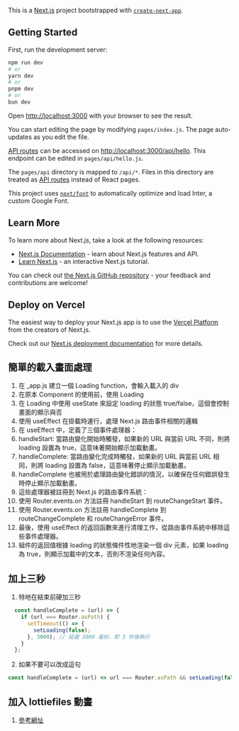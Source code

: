 This is a [Next.js](https://nextjs.org/) project bootstrapped with [`create-next-app`](https://github.com/vercel/next.js/tree/canary/packages/create-next-app).

## Getting Started

First, run the development server:

```bash
npm run dev
# or
yarn dev
# or
pnpm dev
# or
bun dev
```

Open [http://localhost:3000](http://localhost:3000) with your browser to see the result.

You can start editing the page by modifying `pages/index.js`. The page auto-updates as you edit the file.

[API routes](https://nextjs.org/docs/api-routes/introduction) can be accessed on [http://localhost:3000/api/hello](http://localhost:3000/api/hello). This endpoint can be edited in `pages/api/hello.js`.

The `pages/api` directory is mapped to `/api/*`. Files in this directory are treated as [API routes](https://nextjs.org/docs/api-routes/introduction) instead of React pages.

This project uses [`next/font`](https://nextjs.org/docs/basic-features/font-optimization) to automatically optimize and load Inter, a custom Google Font.

## Learn More

To learn more about Next.js, take a look at the following resources:

- [Next.js Documentation](https://nextjs.org/docs) - learn about Next.js features and API.
- [Learn Next.js](https://nextjs.org/learn) - an interactive Next.js tutorial.

You can check out [the Next.js GitHub repository](https://github.com/vercel/next.js/) - your feedback and contributions are welcome!

## Deploy on Vercel

The easiest way to deploy your Next.js app is to use the [Vercel Platform](https://vercel.com/new?utm_medium=default-template&filter=next.js&utm_source=create-next-app&utm_campaign=create-next-app-readme) from the creators of Next.js.

Check out our [Next.js deployment documentation](https://nextjs.org/docs/deployment) for more details.


## 簡單的載入畫面處理
1. 在 _app.js 建立一個 Loading function，會輸入載入的 div
2. 在原本 Component 的使用前，使用 Loading
3. 在 Loading 中使用 useState 來設定 loading 的狀態 true/false，這個會控制畫面的顯示與否
4. 使用 useEffect 在掛載時運行，處理 Next.js 路由事件相關的邏輯
5. 在 useEffect 中，定義了三個事件處理器：
  1. handleStart: 當路由變化開始時觸發，如果新的 URL 與當前 URL 不同，則將 loading 設置為 true，這意味著開始顯示加載動畫。
  2. handleComplete: 當路由變化完成時觸發，如果新的 URL 與當前 URL 相同，則將 loading 設置為 false，這意味著停止顯示加載動畫。
  3. handleComplete 也被用於處理路由變化錯誤的情況，以確保在任何錯誤發生時停止顯示加載動畫。
6. 這些處理器被註冊到 Next.js 的路由事件系統：
  1. 使用 Router.events.on 方法註冊 handleStart 到 routeChangeStart 事件。
  2. 使用 Router.events.on 方法註冊 handleComplete 到 routeChangeComplete 和 routeChangeError 事件。
7. 最後，使用 useEffect 的返回函數來進行清理工作，從路由事件系統中移除這些事件處理器。
8. 組件的返回值根據 loading 的狀態條件性地渲染一個 div 元素，如果 loading 為 true，則顯示加載中的文本，否則不渲染任何內容。

## 加上三秒
1. 特地在結束前硬加三秒
  ```javascript
    const handleComplete = (url) => {
      if (url === Router.asPath) {
        setTimeout(() => {
          setLoading(false);
        }, 3000); // 延遲 3000 毫秒，即 3 秒後執行
      }
    };
  ```
2. 如果不要可以改成這句
  ```javascript
  const handleComplete = (url) => url === Router.asPath && setLoading(false);
  ```

## 加入 lottiefiles 動畫
1. [參考網址](https://docs.lottiefiles.com/lottie-player/components/lottie-react)